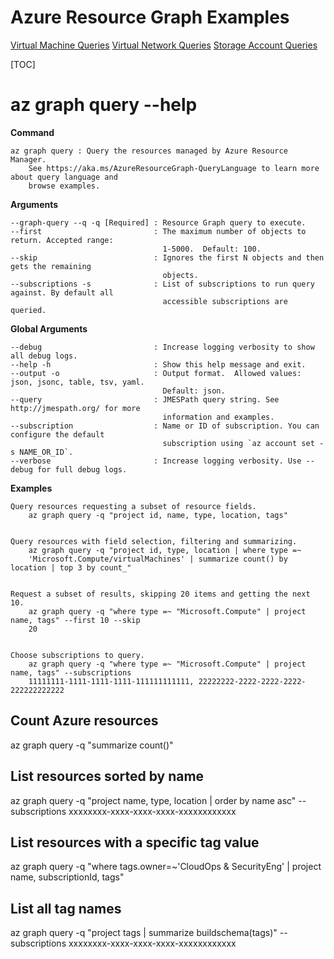 # Azure Resource Graph Examples

[Virtual Machine Queries](Virtual%20Machine%20Queries.md)
[Virtual Network Queries](Virtual%20Network%20Queries.md)
[Storage Account Queries](Storage%20Account%20Queries.md)

[TOC]

# az graph query --help
**Command**

    az graph query : Query the resources managed by Azure Resource Manager.
        See https://aka.ms/AzureResourceGraph-QueryLanguage to learn more about query language and
        browse examples.

**Arguments**

    --graph-query --q -q [Required] : Resource Graph query to execute.
    --first                         : The maximum number of objects to return. Accepted range:
                                      1-5000.  Default: 100.
    --skip                          : Ignores the first N objects and then gets the remaining
                                      objects.
    --subscriptions -s              : List of subscriptions to run query against. By default all
                                      accessible subscriptions are queried.

**Global Arguments**

    --debug                         : Increase logging verbosity to show all debug logs.
    --help -h                       : Show this help message and exit.
    --output -o                     : Output format.  Allowed values: json, jsonc, table, tsv, yaml.
                                      Default: json.
    --query                         : JMESPath query string. See http://jmespath.org/ for more
                                      information and examples.
    --subscription                  : Name or ID of subscription. You can configure the default
                                      subscription using `az account set -s NAME_OR_ID`.
    --verbose                       : Increase logging verbosity. Use --debug for full debug logs.

**Examples**

    Query resources requesting a subset of resource fields.
        az graph query -q "project id, name, type, location, tags"


    Query resources with field selection, filtering and summarizing.
        az graph query -q "project id, type, location | where type =~
        'Microsoft.Compute/virtualMachines' | summarize count() by location | top 3 by count_"


    Request a subset of results, skipping 20 items and getting the next 10.
        az graph query -q "where type =~ "Microsoft.Compute" | project name, tags" --first 10 --skip
        20


    Choose subscriptions to query.
        az graph query -q "where type =~ "Microsoft.Compute" | project name, tags" --subscriptions
        11111111-1111-1111-1111-111111111111, 22222222-2222-2222-2222-222222222222

## Count Azure resources
az graph query -q "summarize count()"

## List resources sorted by name
az graph query -q "project name, type, location | order by name asc" --subscriptions xxxxxxxx-xxxx-xxxx-xxxx-xxxxxxxxxxxx

## List resources with a specific tag value
az graph query -q "where tags.owner=~'CloudOps & SecurityEng' | project name, subscriptionId, tags"

## List all tag names
az graph query -q "project tags | summarize buildschema(tags)" --subscriptions xxxxxxxx-xxxx-xxxx-xxxx-xxxxxxxxxxxx

